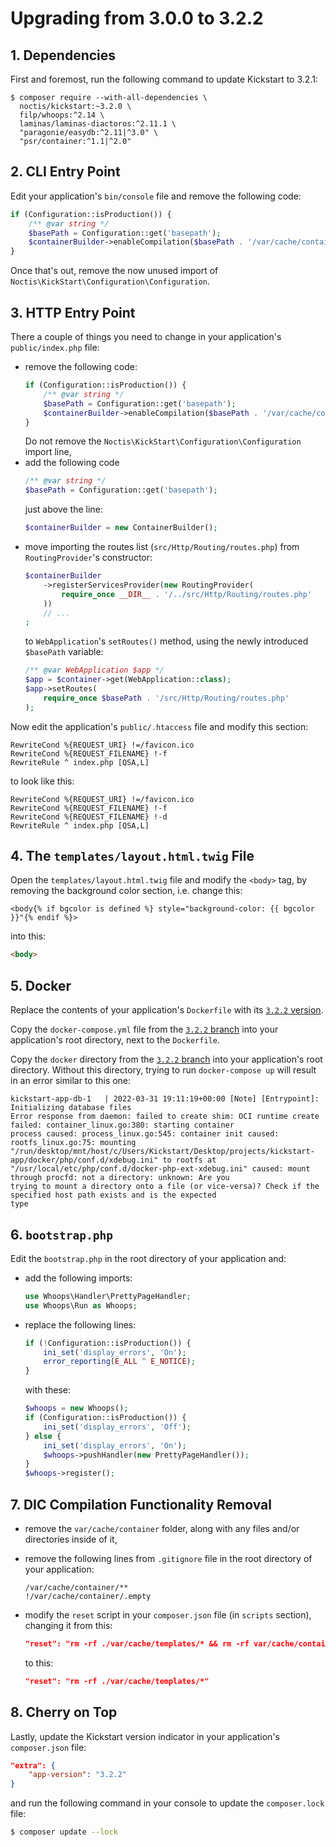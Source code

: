 # Upgrading from 3.0.0 to 3.2.2

## 1. Dependencies

First and foremost, run the following command to update Kickstart to 3.2.1:

```shell
$ composer require --with-all-dependencies \
  noctis/kickstart:~3.2.0 \
  filp/whoops:^2.14 \
  laminas/laminas-diactoros:^2.11.1 \
  "paragonie/easydb:^2.11|^3.0" \
  "psr/container:^1.1|^2.0"
```

## 2. CLI Entry Point

Edit your application's `bin/console` file and remove the following code:

```php
if (Configuration::isProduction()) {
    /** @var string */
    $basePath = Configuration::get('basepath');
    $containerBuilder->enableCompilation($basePath . '/var/cache/container');
}
```

Once that's out, remove the now unused import of `Noctis\KickStart\Configuration\Configuration`.

## 3. HTTP Entry Point

There a couple of things you need to change in your application's `public/index.php` file:

* remove the following code:
  ```php
  if (Configuration::isProduction()) {
      /** @var string */
      $basePath = Configuration::get('basepath');
      $containerBuilder->enableCompilation($basePath . '/var/cache/container');
  }
  ```
  Do not remove the `Noctis\KickStart\Configuration\Configuration` import line,
* add the following code  
  ```php
  /** @var string */
  $basePath = Configuration::get('basepath');
  ``` 
  just above the line:
  ```php
  $containerBuilder = new ContainerBuilder();
  ```
* move importing the routes list (`src/Http/Routing/routes.php`) from `RoutingProvider`'s constructor:
  ```php
  $containerBuilder
      ->registerServicesProvider(new RoutingProvider(
          require_once __DIR__ . '/../src/Http/Routing/routes.php'
      ))
      // ...
  ;
  ```
  to `WebApplication`'s `setRoutes()` method, using the newly introduced `$basePath` variable:
  ```php
  /** @var WebApplication $app */
  $app = $container->get(WebApplication::class);
  $app->setRoutes(
      require_once $basePath . '/src/Http/Routing/routes.php'
  );
  ```

Now edit the application's `public/.htaccess` file and modify this section:

```apacheconf
RewriteCond %{REQUEST_URI} !=/favicon.ico
RewriteCond %{REQUEST_FILENAME} !-f
RewriteRule ^ index.php [QSA,L]
```

to look like this:
```apacheconf
RewriteCond %{REQUEST_URI} !=/favicon.ico
RewriteCond %{REQUEST_FILENAME} !-f
RewriteCond %{REQUEST_FILENAME} !-d
RewriteRule ^ index.php [QSA,L]
```

## 4. The `templates/layout.html.twig` File

Open the `templates/layout.html.twig` file and modify the `<body>` tag, by removing the background color section, i.e.
change this:

```
<body{% if bgcolor is defined %} style="background-color: {{ bgcolor }}"{% endif %}>
```

into this:

```html
<body>
```

## 5. Docker

Replace the contents of your application's `Dockerfile` with its
[`3.2.2` version](https://github.com/Noctis/kickstart-app/blob/3.2.2/Dockerfile).

Copy the `docker-compose.yml` file from the
[`3.2.2` branch](https://github.com/Noctis/kickstart-app/blob/3.2.2/docker-compose.yml) into your application's root
directory, next to the `Dockerfile`.

Copy the `docker` directory from the [`3.2.2` branch](https://github.com/Noctis/kickstart-app/tree/3.2.2/docker) into
your application's root directory. Without this directory, trying to run `docker-compose up` will result in an error
similar to this one:

```shell
kickstart-app-db-1   | 2022-03-31 19:11:19+00:00 [Note] [Entrypoint]: Initializing database files
Error response from daemon: failed to create shim: OCI runtime create failed: container_linux.go:380: starting container 
process caused: process_linux.go:545: container init caused: rootfs_linux.go:75: mounting 
"/run/desktop/mnt/host/c/Users/Kickstart/Desktop/projects/kickstart-app/docker/php/conf.d/xdebug.ini" to rootfs at 
"/usr/local/etc/php/conf.d/docker-php-ext-xdebug.ini" caused: mount through procfd: not a directory: unknown: Are you 
trying to mount a directory onto a file (or vice-versa)? Check if the specified host path exists and is the expected 
type
```

## 6. `bootstrap.php`

Edit the `bootstrap.php` in the root directory of your application and:

* add the following imports:
  ```php
  use Whoops\Handler\PrettyPageHandler;
  use Whoops\Run as Whoops;
  ```
* replace the following lines:
  ```php
  if (!Configuration::isProduction()) {
      ini_set('display_errors', 'On');
      error_reporting(E_ALL ^ E_NOTICE);
  }
  ```
  with these:
  ```php
  $whoops = new Whoops();
  if (Configuration::isProduction()) {
      ini_set('display_errors', 'Off');
  } else {
      ini_set('display_errors', 'On');
      $whoops->pushHandler(new PrettyPageHandler());
  }
  $whoops->register();
  ```

## 7. DIC Compilation Functionality Removal

* remove the `var/cache/container` folder, along with any files and/or directories inside of it,
* remove the following lines from `.gitignore` file in the root directory of your application:
  ```gitignore
  /var/cache/container/**
  !/var/cache/container/.empty
  ```
* modify the `reset` script in your `composer.json` file (in `scripts` section), changing it from this:
  ```json
  "reset": "rm -rf ./var/cache/templates/* && rm -rf var/cache/container/*"
  ```

  to this:
  ```json
  "reset": "rm -rf ./var/cache/templates/*"
  ```

## 8. Cherry on Top

Lastly, update the Kickstart version indicator in your application's `composer.json` file:

```json
"extra": {
    "app-version": "3.2.2"
}
```

and run the following command in your console to update the `composer.lock` file:
```sh
$ composer update --lock
```